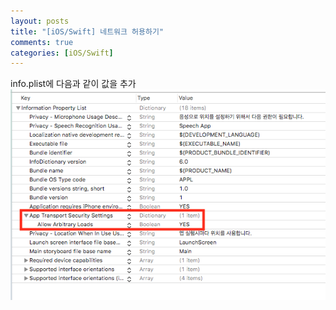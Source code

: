 ```yaml
---
layout: posts
title: "[iOS/Swift] 네트워크 허용하기"
comments: true
categories: [iOS/Swift]
---
```


info.plist에 다음과 같이 값을 추가   
![img1](/img/2019-04-30-network-permission-1.png)

